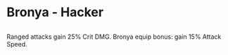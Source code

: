# Bronya - Hacker

## 

Ranged attacks gain 25% Crit DMG.
Bronya equip bonus: gain 15% Attack Speed.